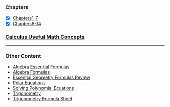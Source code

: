  ### Chapters
 - [x] [Chapters1-7](Chapters1-7)
 - [x] [Chapters8-14](Chapters8-14)
 
 ### [Calculus Useful Math Concepts](Calculus_Useful_Math_Concepts)
 
 ---
 
 ### Other Content
 
- [Algebra Essential Formulas](Algebra_Essential_Formulas.pdf)
- [Algebra Formulas](Algebra_Formulas.pdf)
- [Essential Geometry Formulas Review](Essential_Geometry_Formulas_Review.pdf)
- [Polar Equations](PolarEquations.pdf)
- [Solving Polynomial Ecuations](Solving_Polynomial_Ecuations.pdf)
- [Trigonometry](Trigonometry.pdf)
- [Trigonometry Formula Sheet](TrigonometryFormulaSheet.pdf)
 
